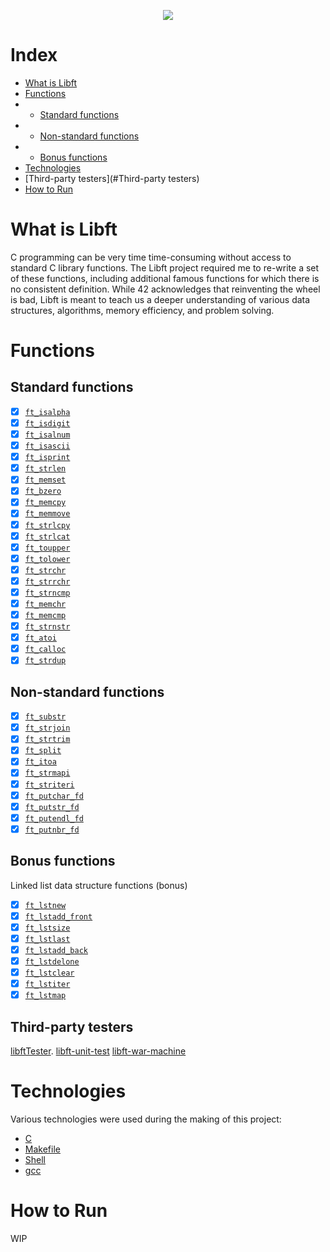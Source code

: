 <p  align="center">
<img  width=""  height=""  src="https://raw.githubusercontent.com/mithraskuipers/mithraskuipers/master/readme_42/logo.png">
</p>

# Index

*  [What is Libft](#What-is-Libft)
*  [Functions](#Functions)
* * [Standard functions](#Standard-functions)
* * [Non-standard functions](#Non-standard-functions)
* * [Bonus functions](#Bonus-functions)
*  [Technologies](#Technologies)
*  [Third-party testers](#Third-party testers)
*  [How to Run](#How-to-Run)

# What is Libft

C programming can be very time time-consuming without access to standard C library functions. The Libft project required me to re-write a set of these functions, including additional famous functions for which there is no consistent definition. While 42 acknowledges that reinventing the wheel is bad, Libft is meant to teach us a deeper understanding of various data structures, algorithms, memory efficiency, and problem solving.

# Functions

## Standard functions

-  [x]  [`ft_isalpha`](ft_isalpha.c)
-  [x]  [`ft_isdigit`](ft_isdigit.c)
-  [x]  [`ft_isalnum`](ft_isalnum.c)
-  [x]  [`ft_isascii`](ft_isascii.c)
-  [x]  [`ft_isprint`](ft_isprint.c)
-  [x]  [`ft_strlen`](ft_strlen.c)
-  [x]  [`ft_memset`](ft_memset.c)
-  [x]  [`ft_bzero`](ft_bzero.c)
-  [x]  [`ft_memcpy`](ft_memcpy.c)
-  [x]  [`ft_memmove`](ft_memmove.c)
-  [x]  [`ft_strlcpy`](ft_strlcpy.c)
-  [x]  [`ft_strlcat`](ft_strlcat.c)
-  [x]  [`ft_toupper`](ft_toupper.c)
-  [x]  [`ft_tolower`](ft_tolower.c)
-  [x]  [`ft_strchr`](ft_strchr.c)
-  [x]  [`ft_strrchr`](ft_strrchr.c)
-  [x]  [`ft_strncmp`](ft_strncmp.c)
-  [x]  [`ft_memchr`](ft_memchr.c)
-  [x]  [`ft_memcmp`](ft_memcmp.c)
-  [x]  [`ft_strnstr`](ft_strnstr.c)
-  [x]  [`ft_atoi`](ft_atoi.c)
-  [x]  [`ft_calloc`](ft_calloc.c)
-  [x]  [`ft_strdup`](ft_strdup.c)

## Non-standard functions

-  [x]  [`ft_substr`](ft_substr.c)
-  [x]  [`ft_strjoin`](ft_strjoin.c)
-  [x]  [`ft_strtrim`](ft_strtrim.c)
-  [x]  [`ft_split`](ft_split.c)
-  [x]  [`ft_itoa`](ft_itoa.c)
-  [x]  [`ft_strmapi`](ft_strmapi.c)
-  [x]  [`ft_striteri`](ft_striteri.c)
-  [x]  [`ft_putchar_fd`](ft_putchar_fd.c)
-  [x]  [`ft_putstr_fd`](ft_putstr_fd.c)
-  [x]  [`ft_putendl_fd`](ft_putendl_fd.c)
-  [x]  [`ft_putnbr_fd`](ft_putnbr_fd.c)

## Bonus functions
Linked list data structure functions (bonus)

-  [x]  [`ft_lstnew`](ft_lstnew_bonus_bonus.c)
-  [x]  [`ft_lstadd_front`](ft_lstadd_front_bonus.c)
-  [x]  [`ft_lstsize`](ft_lstsize_bonus.c)
-  [x]  [`ft_lstlast`](ft_lstlast_bonus.c)
-  [x]  [`ft_lstadd_back`](ft_lstadd_back_bonus.c)
-  [x]  [`ft_lstdelone`](ft_lstdelone_bonus.c)
-  [x]  [`ft_lstclear`](ft_lstclear_bonus.c)
-  [x]  [`ft_lstiter`](ft_lstiter_bonus.c)
-  [x]  [`ft_lstmap`](ft_lstmap_bonus.c)

## Third-party testers

[libftTester](https://github.com/Tripouille/libftTester). 
[libft-unit-test](https://github.com/alelievr/libft-unit-test)
[libft-war-machine](https://github.com/ska42/libft-war-machine)

# Technologies

Various technologies were used during the making of this project:

*  [C]()
*  [Makefile]()
*  [Shell]()
*  [gcc]()

# How to Run

WIP
